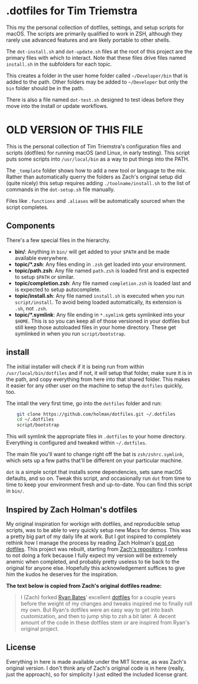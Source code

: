 # .dotfiles for Tim Triemstra

This my the personal collection of dotfiles, settings, and setup scripts for macOS. The scripts are primarily qualified to work in ZSH, although they rarely use advanced features and are likely portable to other shells.

The  `dot-install.sh` and `dot-update.sh` files at the root of this project are the primary files with which to interact. Note that these files drive files named `install.sh` in the subfolders for each topic.

This creates a folder in the user home folder called `~/Developer/bin` that is added to the path. Other folders may be added to `~/Developer` but only the `bin` folder should be in the path.

There is also a file named `dot-test.sh` designed to test ideas before they move into the install or update workflows.


















# OLD VERSION OF THIS FILE

This is the personal collection of Tim Triemstra's configuration files and scripts (dotfiles) for running macOS (and Linux, in early testing). This script puts some scripts into `/usr/local/bin` as a way to put things into the PATH.

The `_template` folder shows how to add a new tool or language to the mix. Rather than automatically querry the folders as Zach's original setup did (quite nicely) this setup requires adding `./toolname/install.sh` to the list of commands in the `dot-setup.sh` file manually.

Files like `.functions` and `.aliases` will be automatically sourced when the script completes.


## Components

There's a few special files in the hierarchy.

- **bin/**: Anything in `bin/` will get added to your `$PATH` and be made
  available everywhere.
- **topic/\*.zsh**: Any files ending in `.zsh` get loaded into your
  environment.
- **topic/path.zsh**: Any file named `path.zsh` is loaded first and is
  expected to setup `$PATH` or similar.
- **topic/completion.zsh**: Any file named `completion.zsh` is loaded
  last and is expected to setup autocomplete.
- **topic/install.sh**: Any file named `install.sh` is executed when you run `script/install`. To avoid being loaded automatically, its extension is `.sh`, not `.zsh`.
- **topic/\*.symlink**: Any file ending in `*.symlink` gets symlinked into
  your `$HOME`. This is so you can keep all of those versioned in your dotfiles
  but still keep those autoloaded files in your home directory. These get
  symlinked in when you run `script/bootstrap`.

## install

The initial installer will check if it is being run from within `/usr/local/bin/dotfiles` and if not, it will setup that folder, make sure it is in the path, and copy everything from here into that shared folder. This makes it easier for any other user on the machine to setup the `dotfiles` quickly, too.

The intall the very first time, go into the `dotfiles` folder and run:

```sh
    git clone https://github.com/holman/dotfiles.git ~/.dotfiles
    cd ~/.dotfiles
    script/bootstrap
```

This will symlink the appropriate files in `.dotfiles` to your home directory.
Everything is configured and tweaked within `~/.dotfiles`.

The main file you'll want to change right off the bat is `zsh/zshrc.symlink`,
which sets up a few paths that'll be different on your particular machine.

`dot` is a simple script that installs some dependencies, sets sane macOS
defaults, and so on. Tweak this script, and occasionally run `dot` from
time to time to keep your environment fresh and up-to-date. You can find
this script in `bin/`.




## Inspired by Zach Holman's dotfiles

My original inspiration for workign with dotfiles, and reproducible setup scripts, was to be able to very quickly setup new Macs for demos. This was a pretty big part of my daily life at work. But I got inspired to completely rethink how I manage the process by reading Zach Holman's [post on dotfiles](http://zachholman.com/2010/08/dotfiles-are-meant-to-be-forked/). This project was rebuilt, starting from [Zach's repository](https://github.com/holman/dotfiles/). I confess to not doing a fork because I fully expect my version will be extremely anemic when completed, and probably pretty useless to tie back to the original for anyone else. Hopefully this acknowledgement suffices to give him the kudos he deserves for the inspiration.


**The text below is copied from Zach's original dotfiles readme:**

> I (Zach) forked [Ryan Bates](http://github.com/ryanb)' excellent [dotfiles](http://github.com/ryanb/dotfiles) for a couple years before the weight of my changes and tweaks inspired me to finally roll my own. But Ryan's dotfiles were an easy way to get into bash customization, and then to jump ship to zsh a bit later. A decent amount of the code in these dotfiles stem or are inspired from Ryan's original project.


## License

Everything in here is made available under the MIT license, as was Zach's original version. I don't think any of Zach's original code is in here (really, just the approach), so for simplicity I just edited the included license grant.

